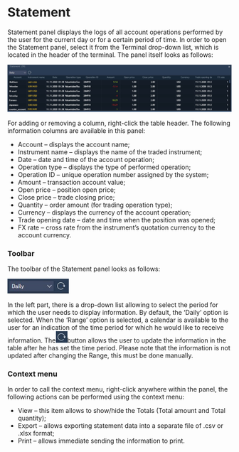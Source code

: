 # Statement

Statement panel displays the logs of all account operations performed by the user for the current day or for a certain period of time. In order to open the Statement panel, select it from the Terminal drop-down list, which is located in the header of the terminal. The panel itself looks as follows:

![](../../.gitbook/assets/screenshot_1%20%283%29.jpg)

For adding or removing a column, right-click the table header. The following information columns are available in this panel:

* Account – displays the account name;
* Instrument name – displays the name of the traded instrument;
* Date – date and time of the account operation;
* Operation type – displays the type of performed operation;
* Operation ID – unique operation number assigned by the system;
* Amount – transaction account value;
* Open price – position open price;
* Close price – trade closing price;
* Quantity – order amount \(for trading operation type\);
* Currency – displays the currency of the account operation;
* Trade opening date – date and time when the position was opened;
* FX rate – cross rate from the instrument’s quotation currency to the account currency.

### Toolbar

The toolbar of the Statement panel looks as follows:

![](../../.gitbook/assets/screenshot_2%20%283%29.jpg)

In the left part, there is a drop-down list allowing to select the period for which the user needs to display information. By default, the ‘Daily’ option is selected. When the ‘Range’ option is selected, a calendar is available to the user for an indication of the time period for which he would like to receive information. The![](../../.gitbook/assets/screenshot_3%20%285%29.jpg)button allows the user to update the information in the table after he has set the time period. Please note that the information is not updated after changing the Range, this must be done manually.

### Context menu

In order to call the context menu, right-click anywhere within the panel, the following actions can be performed using the context menu:

* View – this item allows to show/hide the Totals \(Total amount and Total quantity\);
* Export – allows exporting statement data into a separate file of .csv or .xlsx format;
* Print – allows immediate sending the information to print.





